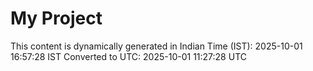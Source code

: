 # My Project

This content is dynamically generated in Indian Time (IST): 2025-10-01 16:57:28 IST
Converted to UTC: 2025-10-01 11:27:28 UTC
